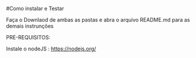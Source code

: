 #Como instalar e Testar

Faça o Downlaod de ambas as pastas e abra o arquivo README.md para as demais instrunções

PRE-REQUISITOS:

Instale o nodeJS : https://nodejs.org/
